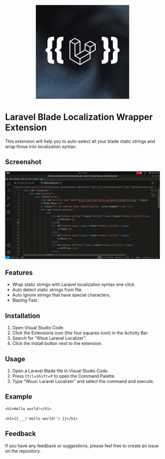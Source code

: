 <div align="center">
  <img src="https://raw.githubusercontent.com/shakilahmed0369/public-cdn-files/main/uploads/logo.png" alt="banner">
</div>

# Laravel Blade Localization Wrapper Extension

This extension will help you to auto-select all your blade static strings and wrap those into localization syntax.

## Screenshot

<div align="center" width="200">
  <img src="https://raw.githubusercontent.com/shakilahmed0369/public-cdn-files/main/uploads/Screencastfrom2024-08-1401-50-58-ezgif.com-video-to-gif-converter.gif" alt="banner">
</div>

## Features

* Wrap static strings with Laravel localization syntax one click.
* Auto detect static strings from file.
* Auto ignore strings that have special characters.
* Blazing Fast.

## Installation

1. Open Visual Studio Code.
2. Click the Extensions icon (the four squares icon) in the Activity Bar.
3. Search for "Wsus Laravel Localizer".
4. Click the Install button next to the extension.

## Usage

1. Open a Laravel Blade file in Visual Studio Code.
4. Press `Ctrl`+`Shift`+`P` to open the Command Palette.
5. Type "Wsus: Laravel Localizer" and select the command and execute.

## Example

```blade
<h1>Hello world!</h1>

<h1>{{ __('Hello world!') }}</h1>
```

## Feedback
If you have any feedback or suggestions, please feel free to create an issue on the repository.
